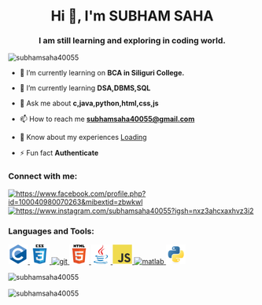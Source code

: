 <h1 align="center">Hi 👋, I'm SUBHAM SAHA</h1>
<h3 align="center">I am still learning and exploring in coding world.</h3>

<p align="left"> <img src="https://komarev.com/ghpvc/?username=subhamsaha40055&label=Profile%20views&color=0e75b6&style=flat" alt="subhamsaha40055" /> </p>

- 🔭 I’m currently learning on **BCA in Siliguri College.**

- 🌱 I’m currently learning **DSA,DBMS,SQL**

- 💬 Ask me about **c,java,python,html,css,js**

- 📫 How to reach me **subhamsaha40055@gmail.com**

- 📄 Know about my experiences [Loading](Loading)

- ⚡ Fun fact **Authenticate**

<h3 align="left">Connect with me:</h3>
<p align="left">
<a href="https://fb.com/https://www.facebook.com/profile.php?id=100040980070263&mibextid=zbwkwl" target="blank"><img align="center" src="https://raw.githubusercontent.com/rahuldkjain/github-profile-readme-generator/master/src/images/icons/Social/facebook.svg" alt="https://www.facebook.com/profile.php?id=100040980070263&mibextid=zbwkwl" height="30" width="40" /></a>
<a href="https://instagram.com/https://www.instagram.com/subhamsaha40055?igsh=nxz3ahcxaxhvz3i2" target="blank"><img align="center" src="https://raw.githubusercontent.com/rahuldkjain/github-profile-readme-generator/master/src/images/icons/Social/instagram.svg" alt="https://www.instagram.com/subhamsaha40055?igsh=nxz3ahcxaxhvz3i2" height="30" width="40" /></a>
</p>

<h3 align="left">Languages and Tools:</h3>
<p align="left"> <a href="https://www.cprogramming.com/" target="_blank" rel="noreferrer"> <img src="https://raw.githubusercontent.com/devicons/devicon/master/icons/c/c-original.svg" alt="c" width="40" height="40"/> </a> <a href="https://www.w3schools.com/css/" target="_blank" rel="noreferrer"> <img src="https://raw.githubusercontent.com/devicons/devicon/master/icons/css3/css3-original-wordmark.svg" alt="css3" width="40" height="40"/> </a> <a href="https://git-scm.com/" target="_blank" rel="noreferrer"> <img src="https://www.vectorlogo.zone/logos/git-scm/git-scm-icon.svg" alt="git" width="40" height="40"/> </a> <a href="https://www.w3.org/html/" target="_blank" rel="noreferrer"> <img src="https://raw.githubusercontent.com/devicons/devicon/master/icons/html5/html5-original-wordmark.svg" alt="html5" width="40" height="40"/> </a> <a href="https://www.java.com" target="_blank" rel="noreferrer"> <img src="https://raw.githubusercontent.com/devicons/devicon/master/icons/java/java-original.svg" alt="java" width="40" height="40"/> </a> <a href="https://developer.mozilla.org/en-US/docs/Web/JavaScript" target="_blank" rel="noreferrer"> <img src="https://raw.githubusercontent.com/devicons/devicon/master/icons/javascript/javascript-original.svg" alt="javascript" width="40" height="40"/> </a> <a href="https://www.mathworks.com/" target="_blank" rel="noreferrer"> <img src="https://upload.wikimedia.org/wikipedia/commons/2/21/Matlab_Logo.png" alt="matlab" width="40" height="40"/> </a> <a href="https://www.python.org" target="_blank" rel="noreferrer"> <img src="https://raw.githubusercontent.com/devicons/devicon/master/icons/python/python-original.svg" alt="python" width="40" height="40"/> </a> </p>

<p><img align="center" src="https://github-readme-stats.vercel.app/api/top-langs?username=subhamsaha40055&show_icons=true&locale=en&layout=compact" alt="subhamsaha40055" /></p>

<p><img align="center" src="https://github-readme-streak-stats.herokuapp.com/?user=subhamsaha40055&" alt="subhamsaha40055" /></p>
